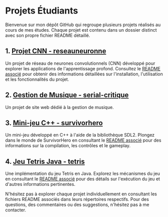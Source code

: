 # Projets Étudiants

Bienvenue sur mon dépôt GitHub qui regroupe plusieurs projets réalisés au cours de mes études. Chaque projet est contenu dans un dossier distinct avec son propre fichier README détaillé.

## 1. [Projet CNN - reseauneuronne](reseauneurone)
Un projet de réseau de neurones convolutionnels (CNN) développé pour explorer les applications de l'apprentissage profond. Consultez le [README associé](reseauneurone/README.md) pour obtenir des informations détaillées sur l'installation, l'utilisation et les fonctionnalités du projet.

## 2. [Gestion de Musique - serial-critique](serial-critique)
Un projet de site web dédié à la gestion de musique.

## 3. [Mini-jeu C++ - survivorhero](survivorhero)
Un mini-jeu développé en C++ à l'aide de la bibliothèque SDL2. Plongez dans le monde de SurvivorHero en consultant le [README associé](survivorhero/README.md) pour des informations sur la compilation, les contrôles et le gameplay.

## 4. [Jeu Tetris Java - tetris](tetris)
Une implémentation du jeu Tetris en Java. Explorez les mécanismes du jeu en consultant le [README associé](tetris/README.md) pour des détails sur l'exécution du jeu et d'autres informations pertinentes.

N'hésitez pas à explorer chaque projet individuellement en consultant les fichiers README associés dans leurs répertoires respectifs. Pour des questions, des commentaires ou des suggestions, n'hésitez pas à me contacter.
